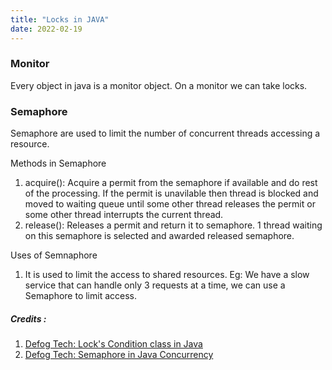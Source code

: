 ```yaml
---
title: "Locks in JAVA"
date: 2022-02-19
---
```


### Monitor
Every object in java is a monitor object. On a monitor we can take locks.

### Semaphore
Semaphore are used to limit the number of concurrent threads accessing a resource.  

Methods in Semaphore
1. acquire(): Acquire a permit from the semaphore if available and do rest of the processing. If the permit is unavilable then thread is blocked and moved to waiting queue until some other thread releases the permit or some other thread interrupts the current thread.
2. release(): Releases a permit and return it to semaphore. 1 thread waiting on this semaphore is selected and awarded released semaphore.

Uses of Semnaphore
1. It is used to limit the access to shared resources. Eg: We have a slow service that can handle only 3 requests at a time, we can use a Semaphore to limit access.

##### Credits :  
1. [Defog Tech: Lock's Condition class in Java](https://www.youtube.com/watch?v=N0mMm5PF5Ow&list=PLhfHPmPYPPRk6yMrcbfafFGSbE2EPK_A6&index=10)
2. [Defog Tech: Semaphore in Java Concurrency](https://www.youtube.com/watch?v=shH38znT_sQ)
